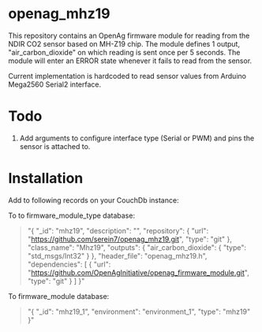 # openag_mhz19
This repository contains an OpenAg firmware module for reading from the NDIR CO2 sensor based on MH-Z19 chip.
The module defines 1 output, "air_carbon_dioxide" on which reading is sent once per 5 seconds. The module will enter an ERROR state whenever it fails to read from the sensor.

Current implementation is hardcoded to read sensor values from Arduino Mega2560 Serial2 interface.

# Todo
1. Add arguments to configure interface type (Serial or PWM) and pins the sensor is attached to.

# Installation
Add to following records on your CouchDb instance:

To to firmware_module_type database:

>"{
   "_id": "mhz19",
   "description": "",
   "repository": {
       "url": "https://github.com/serein7/openag_mhz19.git",
       "type": "git"
   },
   "class_name": "Mhz19",
   "outputs": {
       "air_carbon_dioxide": {
           "type": "std_msgs/Int32"
       }
   },
   "header_file": "openag_mhz19.h",
   "dependencies": [
       {
           "url": "https://github.com/OpenAgInitiative/openag_firmware_module.git",
           "type": "git"
       }
   ]
}"

To firmware_module database: 
>"{
   "_id": "mhz19_1",
   "environment": "environment_1",
   "type": "mhz19"
}"
